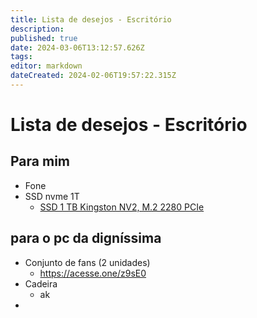 ```yaml
---
title: Lista de desejos - Escritório
description: 
published: true
date: 2024-03-06T13:12:57.626Z
tags: 
editor: markdown
dateCreated: 2024-02-06T19:57:22.315Z
---
```


# Lista de desejos - Escritório

## Para mim

- Fone 
- SSD nvme 1T
	- [SSD 1 TB Kingston NV2, M.2 2280 PCIe](https://l1nk.dev/mjB35)


## para o pc da digníssima
- Conjunto de fans (2 unidades)
	- https://acesse.one/z9sE0
- Cadeira
	- ak
- 